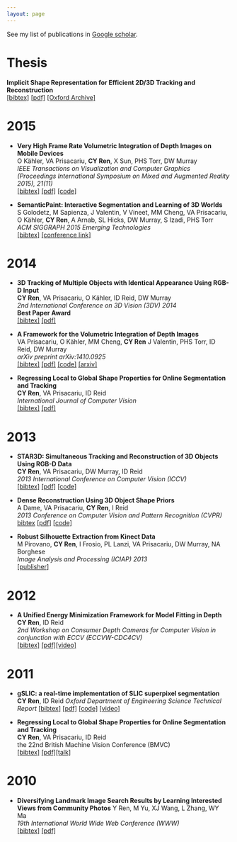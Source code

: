 ```yaml
---
layout: page
---
```


See my list of publications in [Google scholar](https://scholar.google.co.uk/citations?user=Mf6PAuQAAAAJ&hl=en).

Thesis
=======
**Implicit Shape Representation for Efficient 2D/3D Tracking and Reconstruction**  
[[bibtex]]() [[pdf]](pdfs/thesis.pdf) [[Oxford Archive]](http://ora.ox.ac.uk/objects/uuid:c70dc663-ee7c-4100-b492-3a85bf8640d1)

2015
=======
- **Very High Frame Rate Volumetric Integration of Depth Images on Mobile Devices**  
O Kähler, VA Prisacariu, **CY Ren**, X Sun, PHS Torr, DW Murray  
*IEEE Transactions on Visualization and Computer Graphics (Proceedings International Symposium on Mixed and Augmented Reality 2015), 21(11)*  
[[bibtex]](bibs/kahler_tvcg_2015.bib) [[pdf]](http://www.robots.ox.ac.uk/~tvg/publications/2015/kaehler15infinitam.pdf) [[code]](http://www.infinitam.org)

- **SemanticPaint: Interactive Segmentation and Learning of 3D Worlds**  
S Golodetz, M Sapienza, J Valentin, V Vineet, MM Cheng, VA Prisacariu, O Kähler, **CY Ren**, A Arnab, SL Hicks, DW Murray, S Izadi, PHS Torr  
*ACM SIGGRAPH 2015 Emerging Technologies*   
[[bibtex]](bib/semanticpaint.bib) [[conference link]](http://s2015.siggraph.org/attendees/emerging-technologies/events/semanticpaint-interactive-segmentation-and-learning-3d-worlds)

2014
=======
- **3D Tracking of Multiple Objects with Identical Appearance Using RGB-D Input**  
**CY Ren**, VA Prisacariu, O Kähler, ID Reid, DW Murray  
*2nd International Conference on 3D Vision (3DV) 2014*  
**Best Paper Award**  
[[bibtex]](bibs/ren_3dv_2014.bib) [[pdf]](pdfs/ren_3dv_2014.pdf)

- **A Framework for the Volumetric Integration of Depth Images**  
VA Prisacariu, O Kähler, MM Cheng, **CY Ren** J Valentin, PHS Torr, ID Reid, DW Murray  
*arXiv preprint arXiv:1410.0925*  
[[bibtex]](http://dblp.uni-trier.de/rec/bibtex/journals/corr/PrisacariuKCRVTRM14) [[pdf]](http://arxiv.org/pdf/1410.0925v3.pdf) [[code]](http://www.infinitam.org) [[arxiv]](http://arxiv.org/abs/1410.0925)

- **Regressing Local to Global Shape Properties for Online Segmentation and Tracking**  
**CY Ren**, VA Prisacariu, ID Reid  
*International Journal of Computer Vision*  
[[bibtex]](bibs/ren_ijcv_2014.bib) [[pdf]](pdfs/ren_ijcv_2014.pdf)

2013
=======
- **STAR3D: Simultaneous Tracking and Reconstruction of 3D Objects Using RGB-D Data**  
**CY Ren**, VA Prisacariu, DW Murray, ID Reid  
*2013 International Conference on Computer Vision (ICCV)*  
[[bibtex]](bibs/star3d_iccv_2013.bib) [[pdf]](http://www.robots.ox.ac.uk/ActiveVision/Publications/ren_etal_iccv2013/ren_etal_iccv2013.pdf) [[code]]()

- **Dense Reconstruction Using 3D Object Shape Priors**  
A Dame, VA Prisacariu, **CY Ren**, I Reid  
*2013 Conference on Computer Vision and Pattern Recognition (CVPR)*  
[bibtex](http://dblp.uni-trier.de/rec/bibtex/conf/cvpr/DamePRR13) [[pdf]](http://www.robots.ox.ac.uk/~adame/pdfs/2013_CVPR_dame.pdf) [[code]](http://www.robots.ox.ac.uk/~adame/files/PriorDSLAM.zip)


- **Robust Silhouette Extraction from Kinect Data**  
M Pirovano, **CY Ren**, I Frosio, PL Lanzi, VA Prisacariu, DW Murray, NA Borghese  
*Image Analysis and Processing (ICIAP) 2013*  
[[publisher]](http://link.springer.com/chapter/10.1007%2F978-3-642-41181-6_65)

2012
=======
- **A Unified Energy Minimization Framework for Model Fitting in Depth**  
**CY Ren**, ID Reid  
*2nd Workshop on Consumer Depth Cameras for Computer Vision in conjunction with ECCV (ECCVW-CDC4CV)*  
[[bibtex]]() [[pdf]]()[[video]](https://www.youtube.com/watch?v=Xh6Lyc_AaO8)

2011
=======
- **gSLIC: a real-time implementation of SLIC superpixel segmentation**  
**CY Ren**, ID Reid
*Oxford Department of Engineering Science Technical Report*
[[bibtex]]() [[pdf]]() [[code]](https://github.com/carlren/gSLIC2) [[video]](https://www.youtube.com/watch?v=2S6qJiORYWk)  

- **Regressing Local to Global Shape Properties for Online Segmentation and Tracking**  
**CY Ren**, VA Prisacariu, ID Reid  
the 22nd British Machine Vision Conference (BMVC)  
[[bibtex]]() [[pdf]]()[[talk]]()

2010
=======
- **Diversifying Landmark Image Search Results by Learning Interested Views from Community Photos**
Y Ren, M Yu, XJ Wang, L Zhang, WY Ma  
*19th International World Wide Web Conference (WWW)*  
[[bibtex]]() [[pdf]]()